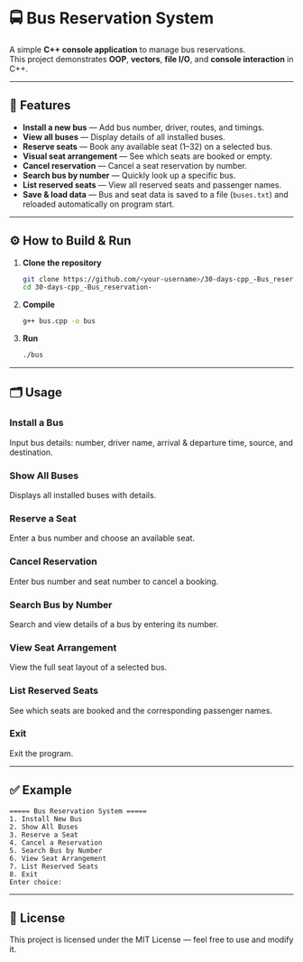 # 🚍 Bus Reservation System

A simple **C++ console application** to manage bus reservations.  
This project demonstrates **OOP**, **vectors**, **file I/O**, and **console interaction** in C++.

---

## 📁 Features

- **Install a new bus** — Add bus number, driver, routes, and timings.
- **View all buses** — Display details of all installed buses.
- **Reserve seats** — Book any available seat (1–32) on a selected bus.
- **Visual seat arrangement** — See which seats are booked or empty.
- **Cancel reservation** — Cancel a seat reservation by number.
- **Search bus by number** — Quickly look up a specific bus.
- **List reserved seats** — View all reserved seats and passenger names.
- **Save & load data** — Bus and seat data is saved to a file (`buses.txt`) and reloaded automatically on program start.

---

## ⚙️ How to Build & Run

1. **Clone the repository**
   ```bash
   git clone https://github.com/<your-username>/30-days-cpp_-Bus_reservation-.git
   cd 30-days-cpp_-Bus_reservation-
   ```

2. **Compile**
   ```bash
   g++ bus.cpp -o bus
   ```

3. **Run**
   ```bash
   ./bus
   ```

---

## 🗂️ Usage

### Install a Bus
Input bus details: number, driver name, arrival & departure time, source, and destination.

### Show All Buses
Displays all installed buses with details.

### Reserve a Seat
Enter a bus number and choose an available seat.

### Cancel Reservation
Enter bus number and seat number to cancel a booking.

### Search Bus by Number
Search and view details of a bus by entering its number.

### View Seat Arrangement
View the full seat layout of a selected bus.

### List Reserved Seats
See which seats are booked and the corresponding passenger names.

### Exit
Exit the program.

---

## ✅ Example
```plaintext
===== Bus Reservation System =====
1. Install New Bus
2. Show All Buses
3. Reserve a Seat
4. Cancel a Reservation
5. Search Bus by Number
6. View Seat Arrangement
7. List Reserved Seats
8. Exit
Enter choice:
```

---
## 📄 License
This project is licensed under the MIT License — feel free to use and modify it.
